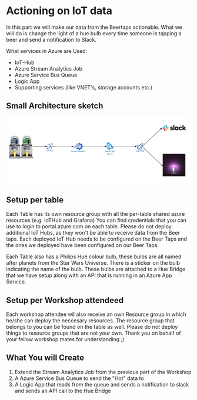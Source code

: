 # Actioning  on IoT data

In this part we will make our data from the Beertaps actionable. What we will do is change the light of a hue bulb every time someone is tapping a beer and send a notification to Slack.

What services in Azure are Used:
- IoT-Hub
- Azure Stream Analytics Job
- Azure Service Bus Queue
- Logic App
- Supporting services (like VNET's, storage accounts etc.)

## Small Architecture sketch
![High Level Architecture](img/high_level_architecture.jpg "Architecture")


## Setup per table
Each Table has its own resource group with all the per-table shared azure resources (e.g. IoTHub and Grafana)
You can find credentials that you can use to login to portal.azure.com on each table.
Please do not deploy additional IoT Hubs, as they won't be able to receive data from the Beer taps. Each deployed IoT Hub needs to be configured on the Beer Taps and the ones we deployed have been configured on our Beer Taps.

Each Table also has a Philips Hue colour bulb, these bulbs are all named after planets from the Star Wars Universe. There is a sticker on the bulb indicating the name of the bulb. These bulbs are attached to a Hue Bridge that we have setup along with an API that is running in an Azure App Service. 

## Setup per Workshop attendeed
Each workshop attendee wil also receive an own Resource group in which he/she can deploy the neccesary resources. The resource group that belongs to you can be found on the table as well.
Please do not deploy things to resource groups that are not your own. Thank you on behalf of your fellow workshop mates for understanding ;)

## What You will Create
1. Extend the Stream Analytics Job from the previous part of the Workshop
2. A Azure Service Bus Queue to send the "Hot" data to
3. A Logic App that reads from the queue and sends a notification to slack and sends an API call to the Hue Bridge


